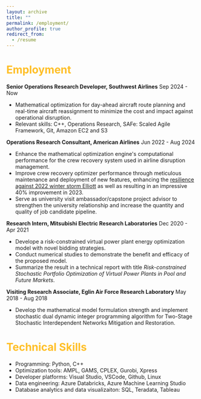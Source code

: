 ```yaml
---
layout: archive
title: ""
permalink: /employment/
author_profile: true
redirect_from:
  - /resume
---
```


<span style="color: #FFBF27;">Employment</span>
======

**Senior Operations Research Developer, Southwest Airlines**  Sep 2024 - Now
* Mathematical optimization for day-ahead aircraft route planning and real-time aircraft reassignment to minimize the cost and impact against operational disruption.
* Relevant skills: C++, Operations Research, SAFe: Scaled Agile Framework, Git, Amazon EC2 and S3

**Operations Research Consultant, American Airlines**  Jun 2022 - Aug 2024
* Enhance the mathematical optimization engine's computational performance for the crew recovery system used in airline disruption management.
* Improve crew recovery optimizer performance through meticulous maintenance and deployment of new features, enhancing the [resilience against 2022 winter storm Elliott](https://businesstravelerusa.com/news/american-airlines-coo-thanks-staff-over-remarkable-performance-in-december/) as well as resulting in an impressive 40% improvement in 2023.
* Serve as university visit ambassador/capstone project advisor to strengthen the university relationship and increase the quantity and quality of job candidate pipeline.

**Research Intern, Mitsubishi Electric Research Laboratories**  Dec 2020 - Apr 2021
* Develope a risk-constrained virtual power plant energy optimization model with novel bidding strategies. 
* Conduct numerical studies to demonstrate the benefit and efficacy of the proposed model.
* Summarize the result in a technical report with title _Risk-constrained Stochastic Portfolio Optimization of Virtual Power Plants in Pool and Future Markets_.

**Visiting Research Associate, Eglin Air Force Research Laboratory** May 2018 - Aug 2018
* Develop the mathematical model formulation strength and implement stochastic dual dynamic integer programming algorithm for Two-Stage Stochastic Interdependent Networks Mitigation and Restoration.

<span style="color: #FFBF27;">Technical Skills</span>
======

* Programming: Python, C++
* Optimization tools: AMPL, GAMS, CPLEX, Gurobi, Xpress
* Developer platforms: Visual Studio, VSCode, Github, Linux
* Data engineering: Azure Databricks, Azure Machine Learning Studio
* Database analytics and data visualizaiton: SQL, Teradata, Tableau